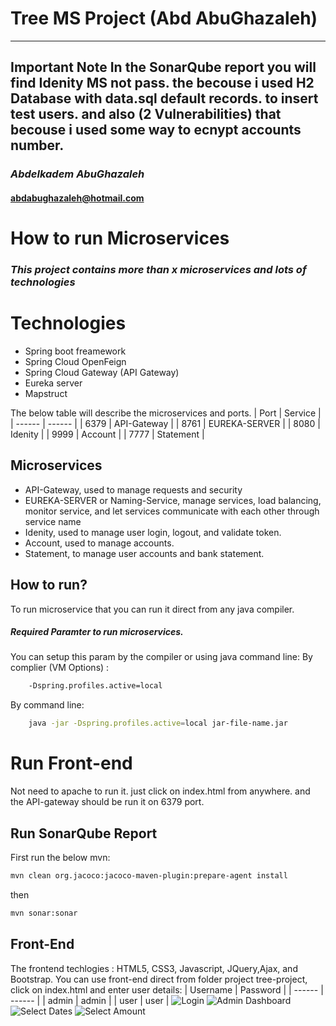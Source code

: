 # Tree MS Project (Abd AbuGhazaleh) 
---
**Important Note**
In the SonarQube report you will find Idenity MS not pass. the becouse i used H2 Database with data.sql default records. to insert test users. and also (2	Vulnerabilities) that becouse i used some way to ecnypt accounts number.
---
### _Abdelkadem AbuGhazaleh_
#### abdabughazaleh@hotmail.com


# How to run Microservices
### _This project contains more than x microservices and lots of technologies_

# Technologies
- Spring boot freamework
- Spring Cloud OpenFeign
- Spring Cloud Gateway (API Gateway)
- Eureka server
- Mapstruct

The below table will describe the microservices and ports. 
| Port | Service |
| ------ | ------ |
| 6379 | API-Gateway |
| 8761 | EUREKA-SERVER |
| 8080 | Idenity |
| 9999 | Account |
| 7777 | Statement |

## Microservices
- API-Gateway, used to manage requests and security
- EUREKA-SERVER or Naming-Service, manage services, load balancing, monitor service, and let services communicate with each other through service name
- Idenity, used to manage user login, logout, and validate token.
- Account, used to manage accounts.
- Statement, to manage user accounts and bank statement. 

## How to run?
To run microservice that you can run it direct from any java compiler. 
##### Required Paramter to run microservices.
You can setup this param by the compiler or using java command line: 
By complier (VM Options) :
```sh
    -Dspring.profiles.active=local
```
By command line: 
```sh
    java -jar -Dspring.profiles.active=local jar-file-name.jar
```

# Run Front-end 
Not need to apache to run it. just click on index.html from anywhere. and the API-gateway should be run it on 6379 port. 


## Run SonarQube Report
First run the below mvn:
```sh
mvn clean org.jacoco:jacoco-maven-plugin:prepare-agent install  
```
then
```sh
mvn sonar:sonar
```

## Front-End 
The frontend techlogies : HTML5, CSS3, Javascript, JQuery,Ajax, and Bootstrap.
You can use front-end direct from folder project tree-project, click on index.html and enter user details:
| Username | Password |
| ------ | ------ |
| admin | admin |
| user | user |
![Login](https://i.ibb.co/PmW7VqN/user-login.png)
![Admin Dashboard](https://i.ibb.co/PWxH9Tg/admin-dashboard.png)
![Select Dates](https://i.ibb.co/x24rG3x/select-account.png)
![Select Amount](https://i.ibb.co/nL42rnT/select-amount.png)

